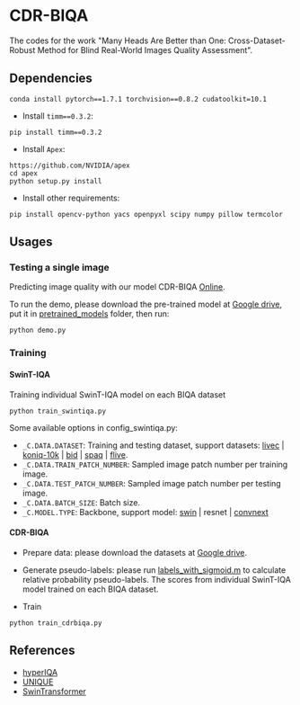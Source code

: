 # CDR-BIQA
The codes for the work "Many Heads Are Better than One: Cross-Dataset-Robust Method for Blind Real-World Images Quality Assessment".

## Dependencies

```
conda install pytorch==1.7.1 torchvision==0.8.2 cudatoolkit=10.1
```

- Install `timm==0.3.2`:

```
pip install timm==0.3.2
```

- Install `Apex`:

```
https://github.com/NVIDIA/apex
cd apex
python setup.py install
```

- Install other requirements:

```
pip install opencv-python yacs openpyxl scipy numpy pillow termcolor
```


## Usages

### Testing a single image

Predicting image quality with our model CDR-BIQA [Online](http://online-ip.xyz).

To run the demo, please download the pre-trained model at [Google drive](https://drive.google.com/file/d/1g75-Wf7F21l5dfU3WTVo2PJAyiwZuXSZ/view?usp=sharing), put it in [pretrained_models](pretrained_models) folder, then run:

```
python demo.py
```

### Training
#### SwinT-IQA
Training individual SwinT-IQA model on each BIQA dataset

```
python train_swintiqa.py
```

Some available options in config_swintiqa.py:
* `_C.DATA.DATASET`: Training and testing dataset, support datasets: [livec](https://live.ece.utexas.edu/research/ChallengeDB/index.html) | [koniq-10k](http://database.mmsp-kn.de/koniq-10k-database.html) | [bid](https://drive.google.com/drive/folders/1Qmtp-Fo1iiQiyf-9uRUpO-YAAM0mcIey) | [spaq](https://github.com/h4nwei/SPAQ) | [flive](https://github.com/baidut/paq2piq).
* `_C.DATA.TRAIN_PATCH_NUMBER`: Sampled image patch number per training image.
* `_C.DATA.TEST_PATCH_NUMBER`: Sampled image patch number per testing image.
* `_C.DATA.BATCH_SIZE`: Batch size.
* `_C.MODEL.TYPE`: Backbone, support model: [swin](https://github.com/microsoft/Swin-Transformer) | resnet | [convnext](https://github.com/facebookresearch/ConvNeXt)

#### CDR-BIQA
- Prepare data: please download the datasets at [Google drive](https://drive.google.com/drive/folders/18qnWf7NEDokkfeBkCXoxttFZMp9Tfa5l?usp=sharing).
- Generate pseudo-labels: please run [labels_with_sigmoid.m](data\generate_pseudolabels) to calculate relative probability pseudo-labels. The scores from individual SwinT-IQA model trained on each BIQA dataset.

- Train
```
python train_cdrbiqa.py
```

## References
* [hyperIQA](https://github.com/SSL92/hyperIQA)
* [UNIQUE](https://github.com/zwx8981/UNIQUE)
* [SwinTransformer](https://github.com/microsoft/Swin-Transformer)


